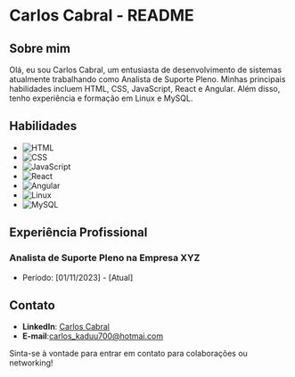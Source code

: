 # Carlos Cabral - README

## Sobre mim
Olá, eu sou Carlos Cabral, um entusiasta de desenvolvimento de sistemas atualmente trabalhando como Analista de Suporte Pleno. Minhas principais habilidades incluem HTML, CSS, JavaScript, React e Angular. Além disso, tenho experiência e formação em Linux e MySQL.

## Habilidades
- ![HTML](https://img.shields.io/badge/-HTML-orange)
- ![CSS](https://img.shields.io/badge/-CSS-blue)
- ![JavaScript](https://img.shields.io/badge/-JavaScript-yellow)
- ![React](https://img.shields.io/badge/-React-blueviolet)
- ![Angular](https://img.shields.io/badge/-Angular-red)
- ![Linux](https://img.shields.io/badge/-Linux-lightgrey)
- ![MySQL](https://img.shields.io/badge/-MySQL-blue)

## Experiência Profissional

### Analista de Suporte Pleno na Empresa XYZ
- Período: [01/11/2023] - [Atual]

## Contato

- **LinkedIn**: [Carlos Cabral](https://www.linkedin.com/in/seu_perfil_linkedin/)
- **E-mail**:carlos_kaduu700@hotmai.com

Sinta-se à vontade para entrar em contato para colaborações ou networking!
